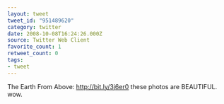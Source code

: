 ```yaml
---
layout: tweet
tweet_id: "951489620"
category: twitter
date: 2008-10-08T16:24:26.000Z
source: Twitter Web Client
favorite_count: 1
retweet_count: 0
tags:
- tweet
---
```


The Earth From Above: http://bit.ly/3j6er0 these photos are BEAUTIFUL. wow.
